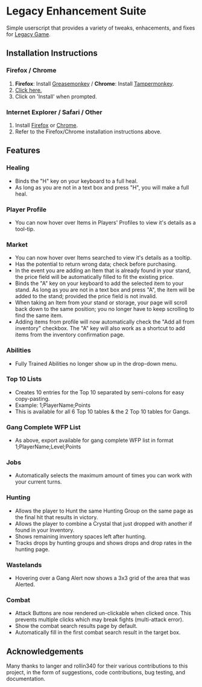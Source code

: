 Legacy Enhancement Suite
========================
Simple userscript that provides a variety of tweaks, enhacements, and fixes for [Legacy Game](http://legacy-game.net/).

Installation Instructions
-------------------------
### Firefox / Chrome
1. **Firefox**: Install [Greasemonkey](https://addons.mozilla.org/en-US/firefox/addon/greasemonkey/) / **Chrome**: Install [Tampermonkey](https://chrome.google.com/webstore/detail/tampermonkey/dhdgffkkebhmkfjojejmpbldmpobfkfo).
2. [Click here.](https://github.com/rodmk/legacy_enhancement_suite/raw/master/legacy_enhancement_suite.user.js)
3. Click on 'Install' when prompted.

### Internet Explorer / Safari / Other
1. Install [Firefox](https://www.mozilla.org/firefox/) or [Chrome](https://www.google.com/chrome/).
2. Refer to the Firefox/Chrome installation instructions above.

Features
--------
### Healing
- Binds the "H" key on your keyboard to a full heal.
 - As long as you are not in a text box and press "H", you will make a full heal.

### Player Profile
- You can now hover over Items in Players' Profiles to view it's details as a tool-tip.

### Market
- You can now hover over Items searched to view it's details as a tooltip.
 - Has the potential to return wrong data; check before purchasing.
- In the event you are adding an Item that is already found in your stand, the price field will be automatically filled to fit the existing price.
- Binds the "A" key on your keyboard to add the selected item to your stand.
As long as you are not in a text box and press "A", the item will be added to the stand; provided the price field is not invalid.
- When taking an Item from your stand or storage, your page will scroll back down to the same position; you no longer have to keep scrolling to find the same item.
- Adding items from profile will now automatically check the "Add all from inventory" checkbox. The "A" key will also work as a shortcut to add items from the inventory confirmation page.

### Abilities
- Fully Trained Abilities no longer show up in the drop-down menu.

### Top 10 Lists
- Creates 10 entries for the Top 10 separated by semi-colons for easy copy-pasting.
 - Example: 1;PlayerName;Points
 - This is available for all 6 Top 10 tables & the 2 Top 10 tables for Gangs.

### Gang Complete WFP List
- As above, export available for gang complete WFP list in format 1;PlayerName;Level;Points

### Jobs
- Automatically selects the maximum amount of times you can work with your current turns.

### Hunting
- Allows the player to Hunt the same Hunting Group on the same page as the final hit that results in victory.
- Allows the player to combine a Crystal that just dropped with another if found in your Inventory.
- Shows remaining inventory spaces left after hunting.
- Tracks drops by hunting groups and shows drops and drop rates in the hunting page.

### Wastelands
- Hovering over a Gang Alert now shows a 3x3 grid of the area that was Alerted.

### Combat
- Attack Buttons are now rendered un-clickable when clicked once. This prevents multiple clicks which may break fights (multi-attack error).
- Show the combat search results page by default.
- Automatically fill in the first combat search result in the target box.

Acknowledgements
----------------
Many thanks to langer and rollin340 for their various contributions to this project, in the form of suggestions, code contributions, bug testing, and documentation.
